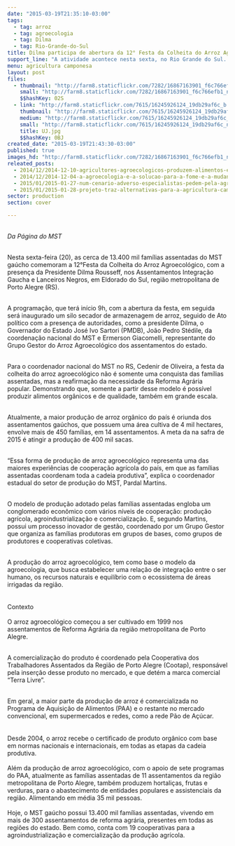 ```yaml
---
date: "2015-03-19T21:35:10-03:00"
tags:
  - tag: arroz
  - tag: agroecologia
  - tag: Dilma
  - tag: Rio-Grande-do-Sul
title: Dilma participa de abertura da 12° Festa da Colheita do Arroz Agroecológico
support_line: "A atividade acontece nesta sexta, no Rio Grande do Sul. A meta da na safra de 2015 é atingir a produção de 400 mil sacas."
menu: agricultura camponesa
layout: post
files:
  - thumbnail: "http://farm8.staticflickr.com/7282/16867163901_f6c766efb1_n.jpg"
    small: "http://farm8.staticflickr.com/7282/16867163901_f6c766efb1_n.jpg"
    $$hashKey: 02S
  - link: "http://farm8.staticflickr.com/7615/16245926124_19db29af6c_b.jpg"
    thumbnail: "http://farm8.staticflickr.com/7615/16245926124_19db29af6c_t.jpg"
    medium: "http://farm8.staticflickr.com/7615/16245926124_19db29af6c_z.jpg"
    small: "http://farm8.staticflickr.com/7615/16245926124_19db29af6c_n.jpg"
    title: UJ.jpg
    $$hashKey: 0BJ
created_date: "2015-03-19T21:43:30-03:00"
published: true
images_hd: "http://farm8.staticflickr.com/7282/16867163901_f6c766efb1_n.jpg"
releated_posts:
  - 2014/12/2014-12-10-agricultores-agroecologicos-produzem-alimentos-e-vendem-para-a-merenda.md
  - 2014/12/2014-12-04-a-agroecologia-e-a-solucao-para-a-fome-e-a-mudanca-climatica.md
  - 2015/01/2015-01-27-num-cenario-adverso-especialistas-pedem-pela-agroecologia.md
  - 2015/01/2015-01-28-projeto-traz-alternativas-para-a-agricultura-camponesa-no-parana.md
sector: production
section: cover

---
```

<p><br />
<em>Da P&aacute;gina do MST&nbsp;</em><br style="color: rgb(34, 34, 34); font-family: arial, sans-serif; font-size: 12.8000001907349px; line-height: normal;" />
&nbsp;</p>

<p>Nesta sexta-feira (20), as cerca de 13.400 mil fam&iacute;lias assentadas do MST ga&uacute;cho comemoram a 12&deg;Festa da Colheita do Arroz Agroecol&oacute;gico, com a presen&ccedil;a da Presidente Dilma Rousseff, nos Assentamentos Integra&ccedil;&atilde;o Gaucha e Lanceiros Negros, em Eldorado do Sul, regi&atilde;o metropolitana de Porto Alegre (RS).<br />
&nbsp;</p>

<p>A programa&ccedil;&atilde;o, que ter&aacute; in&iacute;cio 9h, com a abertura da festa, em seguida ser&aacute; inaugurado um silo secador de armazenagem de arroz, seguido de Ato pol&iacute;tico com a presen&ccedil;a de autoridades, como a presidente Dilma, o Governador do Estado Jos&eacute; Ivo Sartori (PMDB), Jo&atilde;o Pedro St&eacute;dile, da coordena&ccedil;&atilde;o nacional do MST e Ermerson Giacomelli, representante do Grupo Gestor do Arroz Agroecol&oacute;gico dos assentamentos do estado.<br />
&nbsp;</p>

<p>Para o coordenador nacional do MST no RS, Cedenir de Oliveira, a festa da colheita do arroz agroecol&oacute;gico n&atilde;o &eacute; somente uma conquista das fam&iacute;lias assentadas, mas a reafirma&ccedil;&atilde;o da necessidade da Reforma Agr&aacute;ria popular. Demonstrando que, somente a partir desse modelo &eacute; poss&iacute;vel produzir alimentos org&acirc;nicos e de qualidade, tamb&eacute;m em grande escala.<br />
&nbsp;</p>

<p>Atualmente, a maior produ&ccedil;&atilde;o de arroz org&acirc;nico do pa&iacute;s &eacute; oriunda dos assentamentos ga&uacute;chos, que possuem uma &aacute;rea cultiva de 4 mil hectares, envolve mais de 450 fam&iacute;lias, em 14 assentamentos. A meta da na safra de 2015 &eacute; atingir a produ&ccedil;&atilde;o de 400 mil sacas.<br />
&nbsp;</p>

<p>&ldquo;Essa forma de produ&ccedil;&atilde;o de arroz agroecol&oacute;gico representa uma das maiores experi&ecirc;ncias de coopera&ccedil;&atilde;o agr&iacute;cola do pa&iacute;s, em que as fam&iacute;lias assentadas coordenam toda a cadeia produtiva&rdquo;, explica o coordenador estadual do setor de produ&ccedil;&atilde;o do MST, Pardal Martins.<br />
&nbsp;</p>

<p>O modelo de produ&ccedil;&atilde;o adotado pelas fam&iacute;lias assentadas engloba um conglomerado econ&ocirc;mico com v&aacute;rios n&iacute;veis de coopera&ccedil;&atilde;o: produ&ccedil;&atilde;o agr&iacute;cola, agroindustrializa&ccedil;&atilde;o e comercializa&ccedil;&atilde;o. E, segundo Martins, possui um processo inovador de gest&atilde;o, coordenado por um Grupo Gestor que organiza as fam&iacute;lias produtoras em grupos de bases, como grupos de produtores e cooperativas coletivas.<br />
&nbsp;</p>

<p>A produ&ccedil;&atilde;o do arroz agroecol&oacute;gico, tem como base o modelo da agroecologia, que busca estabelecer uma rela&ccedil;&atilde;o de integra&ccedil;&atilde;o entre o ser humano, os recursos naturais e equil&iacute;brio com o ecossistema de &aacute;reas irrigadas da regi&atilde;o.<br />
<br />
<br />
Contexto<br />
<br />
O arroz agroecol&oacute;gico come&ccedil;ou a ser cultivado em 1999 nos assentamentos de Reforma Agr&aacute;ria da regi&atilde;o metropolitana de Porto Alegre.<br />
&nbsp;</p>

<p>A comercializa&ccedil;&atilde;o do produto &eacute; coordenado pela Cooperativa dos Trabalhadores Assentados da Regi&atilde;o de Porto Alegre (Cootap), respons&aacute;vel pela inser&ccedil;&atilde;o desse produto no mercado, e que det&eacute;m a marca comercial &ldquo;Terra Livre&rdquo;.<br />
&nbsp;</p>

<p>Em geral, a maior parte da produ&ccedil;&atilde;o de arroz &eacute; comercializada no Programa de Aquisi&ccedil;&atilde;o de Alimentos (PAA) e o restante no mercado convencional, em supermercados e redes, como a rede P&atilde;o de A&ccedil;&uacute;car.<br />
<br />
<br />
Desde 2004, o arroz recebe o certificado de produto org&acirc;nico com base em normas nacionais e internacionais, em todas as etapas da cadeia produtiva.<br />
<br />
Al&eacute;m da produ&ccedil;&atilde;o de arroz agroecol&oacute;gico, com o apoio de sete programas do PAA, atualmente as fam&iacute;lias assentadas de 11 assentamentos da regi&atilde;o metropolitana de Porto Alegre, tamb&eacute;m produzem hortali&ccedil;as, frutas e verduras, para o abastecimento de entidades populares e assistenciais da regi&atilde;o. Alimentando em m&eacute;dia 35 mil pessoas.<br />
<br />
Hoje, o MST ga&uacute;cho possui 13.400 mil fam&iacute;lias assentadas, vivendo em mais de 300 assentamentos de reforma agr&aacute;ria, presentes em todas as regi&otilde;es do estado. Bem como, conta com 19 cooperativas para a agroindustrializa&ccedil;&atilde;o e comercializa&ccedil;&atilde;o da produ&ccedil;&atilde;o agr&iacute;cola.</p>

